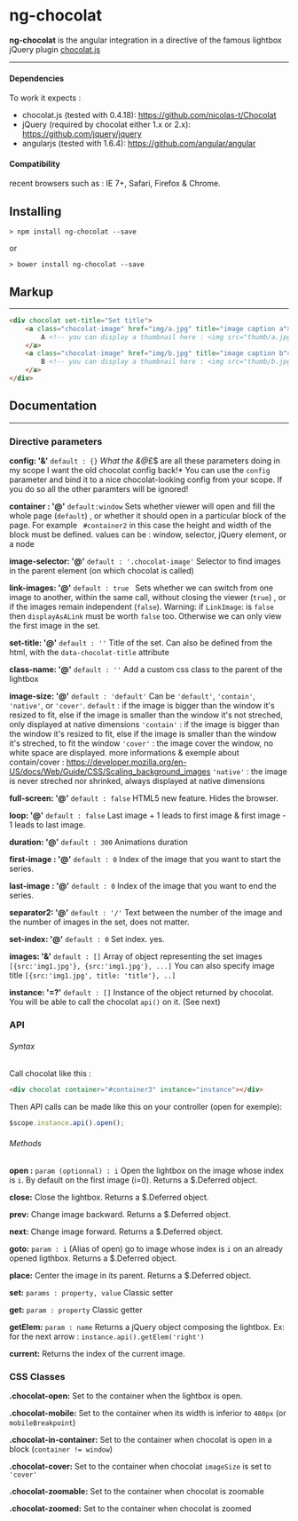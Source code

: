 # ng-chocolat

**ng-chocolat** is the angular integration in a directive of the famous lightbox jQuery plugin [chocolat.js](https://github.com/nicolas-t/Chocolat)

-----------

#### Dependencies

To work it expects :
- chocolat.js (tested with 0.4.18): https://github.com/nicolas-t/Chocolat
- jQuery (required by chocolat either 1.x or 2.x): https://github.com/jquery/jquery
- angularjs (tested with 1.6.4): https://github.com/angular/angular

#### Compatibility
recent browsers such as :
IE 7+, Safari, Firefox & Chrome.

## Installing
```
> npm install ng-chocolat --save
```

or

```
> bower install ng-chocolat --save
```

## Markup
-----------
```html
<div chocolat set-title="Set title">
    <a class="chocolat-image" href="img/a.jpg" title="image caption a">
        A <!-- you can display a thumbnail here : <img src="thumb/a.jpg" /> -->
    </a>
    <a class="chocolat-image" href="img/b.jpg" title="image caption b">
        B <!-- you can display a thumbnail here : <img src="thumb/b.jpg" /> -->
    </a>
</div>
```

## Documentation
-----------

### Directive parameters

**config: '&'**  `default : {}`
*What the &@*£$ are all these parameters doing in my scope I want the old chocolat config back!*
You can use the `config` parameter and bind it to a nice chocolat-looking config from your scope.
If you do so all the other paramters will be ignored!

**container : '@'** `default:window`
Sets whether viewer will open and fill the whole page (`default`)  , or whether it should open in a particular block of the page. For example ` #container2`  in this case the height and width of the block must be defined.
values can be : window, selector, jQuery element, or a node

**image-selector: '@'** `default : '.chocolat-image'`
Selector to find images in the parent element (on which chocolat is called)

**link-images: '@'**   `default : true `
Sets whether we can switch from one image to another, within the same call, without closing the viewer (`true`) , or if the images remain independent (`false`).
Warning: if `LinkImage`: is `false` then `displayAsALink` must be worth `false` too. Otherwise we can only view the first image in the set.

**set-title: '@'**  `default : ''`
Title of the set. Can also be defined from the html, with the `data-chocolat-title` attribute

**class-name: '@'**  `default : ''`
Add a custom css class to the parent of the lightbox

**image-size: '@'**  `default : 'default'`
Can be `'default'`, `'contain'`,  `'native'`, or `'cover'`.
`default` : if the image is bigger than the window it's resized to fit, else if the image is smaller than the window it's not streched, only displayed at native dimensions
`'contain'` :  if the image is bigger than the window it's resized to fit, else if the image is smaller than the window it's streched, to fit the window
`'cover'` :  the image cover the window, no white space are displayed.
more informations & exemple about contain/cover : https://developer.mozilla.org/en-US/docs/Web/Guide/CSS/Scaling_background_images
`'native'` :  the image is never streched nor shrinked, always displayed at native dimensions

**full-screen: '@'**  `default : false`
HTML5 new feature. Hides the browser.

**loop: '@'**  `default : false`
Last image + 1 leads to first image & first image - 1 leads to last image.

**duration: '@'**  `default : 300`
Animations duration

**first-image : '@'**  `default : 0`
Index of the image that you want to start the series.

**last-image : '@'**  `default : 0`
Index of the image that you want to end the series.

**separator2: '@'**  `default : '/'`
Text between the number of the image and the number of images in the set, does not matter.

**set-index: '@'**  `default : 0`
Set index. yes.

**images: '&'**  `default : []`
Array of object representing the set images `[{src:'img1.jpg'}, {src:'img1.jpg'}, ...]`
You can also specify image title `[{src:'img1.jpg', title: 'title'}, ..]`

**instance: '=?'**  `default : []`
Instance of the object returned by chocolat. You will be able to call the chocolat `api()` on it. (See next)


### API

###### Syntax
Call chocolat like this :
```html
<div chocolat container="#container3" instance="instance"></div>
```

Then API calls can be made like this on your controller (open for exemple):
```js
$scope.instance.api().open();
```

###### Methods
**open :**  `param (optionnal) : i`
Open the lightbox on the image whose index is `i`.
By default on the first image (i=0).
Returns a $.Deferred object.

**close:**
Close the lightbox.
Returns a $.Deferred object.

**prev:**
Change image backward.
Returns a $.Deferred object.

**next:**
Change image forward.
Returns a $.Deferred object.

**goto:**  `param : i`
(Alias of open)  go to image whose index is `i` on an already opened ligthbox.
Returns a $.Deferred object.

**place:**
Center the image in its parent.
Returns a $.Deferred object.

**set:**   `params : property, value`
Classic setter

**get:**   `param : property`
Classic getter

**getElem:**   `param : name`
Returns a jQuery object composing the lightbox.
Ex: for the next arrow  : `instance.api().getElem('right')`

**current:**
Returns the index of the current image.

### CSS Classes

**.chocolat-open:**
Set to the container when the lightbox is open.

**.chocolat-mobile:**
Set to the container when its width is inferior to `480px` (or `mobileBreakpoint`)

**.chocolat-in-container:**
Set to the container when chocolat is open in a block (`container != window`)

**.chocolat-cover:**
Set to the container when chocolat `imageSize` is set to `'cover'`

**.chocolat-zoomable:**
Set to the container when chocolat is zoomable

**.chocolat-zoomed:**
Set to the container when chocolat is zoomed
